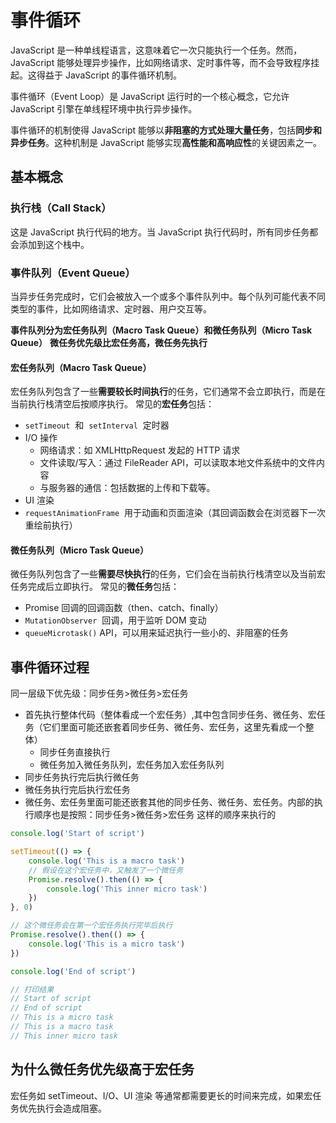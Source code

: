 # 事件循环

JavaScript 是一种单线程语言，这意味着它一次只能执行一个任务。然而，JavaScript 能够处理异步操作，比如网络请求、定时事件等，而不会导致程序挂起。这得益于 JavaScript 的事件循环机制。

事件循环（Event Loop）是 JavaScript 运行时的一个核心概念，它允许 JavaScript 引擎在单线程环境中执行异步操作。

事件循环的机制使得 JavaScript 能够以**非阻塞的方式处理大量任务**，包括**同步和异步任务**。这种机制是 JavaScript 能够实现**高性能和高响应性**的关键因素之一。

## 基本概念

### 执行栈（Call Stack）

这是 JavaScript 执行代码的地方。当 JavaScript 执行代码时，所有同步任务都会添加到这个栈中。

### 事件队列（Event Queue）

当异步任务完成时，它们会被放入一个或多个事件队列中。每个队列可能代表不同类型的事件，比如网络请求、定时器、用户交互等。

**事件队列分为宏任务队列（Macro Task Queue）和微任务队列（Micro Task Queue）**
**微任务优先级比宏任务高，微任务先执行**

#### 宏任务队列（Macro Task Queue）

宏任务队列包含了一些**需要较长时间执行**的任务，它们通常不会立即执行，而是在当前执行栈清空后按顺序执行。
常见的**宏任务**包括：

-   `setTimeout`  和  `setInterval`  定时器
-   I/O 操作
    -   网络请求：如 XMLHttpRequest 发起的 HTTP 请求
    -   文件读取/写入：通过 FileReader API，可以读取本地文件系统中的文件内容
    -   与服务器的通信：包括数据的上传和下载等。
-   UI 渲染
-   `requestAnimationFrame`  用于动画和页面渲染（其回调函数会在浏览器下一次重绘前执行）

#### 微任务队列（Micro Task Queue）

微任务队列包含了一些**需要尽快执行**的任务，它们会在当前执行栈清空以及当前宏任务完成后立即执行。
常见的**微任务**包括：

-   Promise 回调的回调函数（then、catch、finally）
-   `MutationObserver`  回调，用于监听 DOM 变动
-   `queueMicrotask()` API，可以用来延迟执行一些小的、非阻塞的任务

## 事件循环过程

同一层级下优先级：同步任务>微任务>宏任务

-   首先执行整体代码（整体看成一个宏任务）,其中包含同步任务、微任务、宏任务（它们里面可能还嵌套着同步任务、微任务、宏任务，这里先看成一个整体）
    -   同步任务直接执行
    -   微任务加入微任务队列，宏任务加入宏任务队列
-   同步任务执行完后执行微任务
-   微任务执行完后执行宏任务
-   微任务、宏任务里面可能还嵌套其他的同步任务、微任务、宏任务。内部的执行顺序也是按照：同步任务>微任务>宏任务 这样的顺序来执行的

```js
console.log('Start of script')

setTimeout(() => {
    console.log('This is a macro task')
    // 假设在这个宏任务中，又触发了一个微任务
    Promise.resolve().then(() => {
        console.log('This inner micro task')
    })
}, 0)

// 这个微任务会在第一个宏任务执行完毕后执行
Promise.resolve().then(() => {
    console.log('This is a micro task')
})

console.log('End of script')

// 打印结果
// Start of script
// End of script
// This is a micro task
// This is a macro task
// This inner micro task
```

## 为什么微任务优先级高于宏任务

宏任务如 setTimeout、I/O、UI 渲染 等通常都需要更长的时间来完成，如果宏任务优先执行会造成阻塞。
